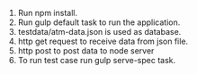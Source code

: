 1) Run npm install.
2) Run gulp default task to run the application.
3) testdata/atm-data.json is used as database.
4) http get request to receive data from json file.
5) http post to post data to node server
6) To run test case run gulp serve-spec task.